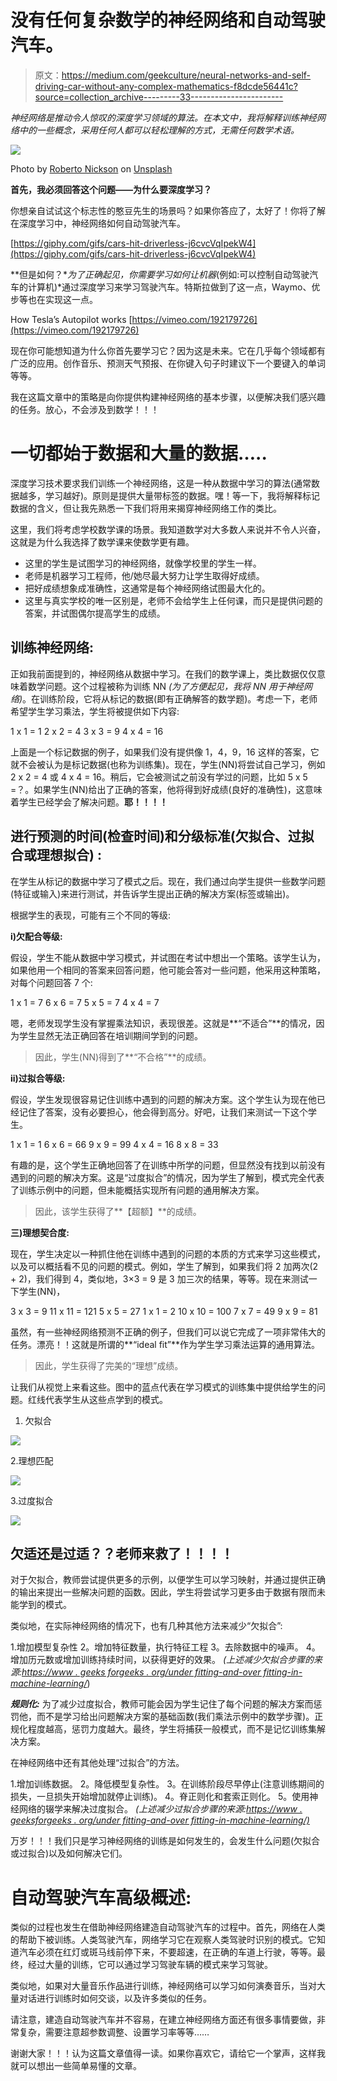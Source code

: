 # 没有任何复杂数学的神经网络和自动驾驶汽车。

> 原文：<https://medium.com/geekculture/neural-networks-and-self-driving-car-without-any-complex-mathematics-f8dcde56441c?source=collection_archive---------33----------------------->

*神经网络是推动令人惊叹的深度学习领域的算法。在本文中，我将解释训练神经网络中的一些概念，采用任何人都可以轻松理解的方式，无需任何数学术语。*

![](img/23776ccb1a164b2ab49f040f3117d638.png)

Photo by [Roberto Nickson](https://unsplash.com/@rpnickson?utm_source=medium&utm_medium=referral) on [Unsplash](https://unsplash.com?utm_source=medium&utm_medium=referral)

**首先，我必须回答这个问题——为什么要深度学习？**

你想亲自试试这个标志性的憨豆先生的场景吗？如果你答应了，太好了！你将了解在深度学习中，神经网络如何自动驾驶汽车。

[https://giphy.com/gifs/cars-hit-driverless-j6cvcVqIpekW4](https://giphy.com/gifs/cars-hit-driverless-j6cvcVqIpekW4)

**但是如何？**为了正确起见，你需要学习如何让机器*(例如:可以控制自动驾驶汽车的计算机)*通过深度学习来学习驾驶汽车。特斯拉做到了这一点，Waymo、优步等也在实现这一点。

How Tesla’s Autopilot works [https://vimeo.com/192179726](https://vimeo.com/192179726)

现在你可能想知道为什么你首先要学习它？因为这是未来。它在几乎每个领域都有广泛的应用。创作音乐、预测天气预报、在你键入句子时建议下一个要键入的单词等等。

我在这篇文章中的策略是向你提供构建神经网络的基本步骤，以便解决我们感兴趣的任务。放心，不会涉及到数学！！！

# **一切都始于数据和大量的数据…..**

深度学习技术要求我们训练一个神经网络，这是一种从数据中学习的算法(通常数据越多，学习越好)。原则是提供大量带标签的数据。嘿！等一下，我将解释标记数据的含义，但让我先熟悉一下我们将用来揭穿神经网络工作的类比。

这里，我们将考虑学校数学课的场景。我知道数学对大多数人来说并不令人兴奋，这就是为什么我选择了数学课来使数学更有趣。

*   这里的学生是试图学习的神经网络，就像学校里的学生一样。
*   老师是机器学习工程师，他/她尽最大努力让学生取得好成绩。
*   把好成绩想象成准确性，这通常是每个神经网络试图最大化的。
*   这里与真实学校的唯一区别是，老师不会给学生上任何课，而只是提供问题的答案，并试图偶尔提高学生的成绩。

## **训练神经网络:**

正如我前面提到的，神经网络从数据中学习。在我们的数学课上，类比数据仅仅意味着数学问题。这个过程被称为训练 NN *(为了方便起见，我将 NN 用于神经网络)*。在训练阶段，它将从标记的数据(即有正确解答的数学题)。考虑一下，老师希望学生学习乘法，学生将被提供如下内容:

1 x 1 = 1
2 x 2 = 4
3 x 3 = 9
4 x 4 = 16

上面是一个标记数据的例子，如果我们没有提供像 1，4，9，16 这样的答案，它就不会被认为是标记数据(也称为训练集)。现在，学生(NN)将尝试自己学习，例如 2 x 2 = 4 或 4 x 4 = 16。稍后，它会被测试之前没有学过的问题，比如 5 x 5 =？。如果学生(NN)给出了正确的答案，他将得到好成绩(良好的准确性)，这意味着学生已经学会了解决问题。**耶！！！！**

## 进行预测的时间(检查时间)和分级标准(欠拟合、过拟合或理想拟合) :

在学生从标记的数据中学习了模式之后。现在，我们通过向学生提供一些数学问题(特征或输入)来进行测试，并告诉学生提出正确的解决方案(标签或输出)。

根据学生的表现，可能有三个不同的等级:

**i)欠配合等级:**

假设，学生不能从数据中学习模式，并试图在考试中想出一个策略。该学生认为，如果他用一个相同的答案来回答问题，他可能会答对一些问题，他采用这种策略，对每个问题回答 7 个:

1 x 1 = 7
6 x 6 = 7
5 x 5 = 7
4 x 4 = 7

嗯，老师发现学生没有掌握乘法知识，表现很差。这就是**“不适合”**的情况，因为学生显然无法正确回答在培训期间学到的问题。

> 因此，学生(NN)得到了**“不合格”**的成绩。

**ii)过拟合等级:**

假设，学生发现很容易记住训练中遇到的问题的解决方案。这个学生认为现在他已经记住了答案，没有必要担心，他会得到高分。好吧，让我们来测试一下这个学生。

1 x 1 = 1
6 x 6 = 66
9 x 9 = 99
4 x 4 = 16
8 x 8 = 33

有趣的是，这个学生正确地回答了在训练中所学的问题，但显然没有找到以前没有遇到的问题的解决方案。这是“过度拟合”的情况，因为学生了解到，模式完全代表了训练示例中的问题，但未能概括实现所有问题的通用解决方案。

> 因此，该学生获得了**【超额】**的成绩。

**三)理想契合度:**

现在，学生决定以一种抓住他在训练中遇到的问题的本质的方式来学习这些模式，以及可以概括看不见的问题的模式。例如，学生了解到，如果我们将 2 加两次(2 + 2)，我们得到 4，类似地，3×3 = 9 是 3 加三次的结果，等等。现在来测试一下学生(NN)，

3 x 3 = 9
11 x 11 = 121
5 x 5 = 27
1 x 1 = 2
10 x 10 = 100
7 x 7 = 49
9 x 9 = 81

虽然，有一些神经网络预测不正确的例子，但我们可以说它完成了一项非常伟大的任务。漂亮！！这就是所谓的**“ideal fit”**作为学生学习乘法运算的通用算法。

> 因此，学生获得了完美的“理想”成绩。

让我们从视觉上来看这些。图中的蓝点代表在学习模式的训练集中提供给学生的问题。红线代表学生从这些点学到的模式。

1.  欠拟合

![](img/17d80f867f900bbeda6ab4633121d728.png)

2.理想匹配

![](img/a85874eaacc61e8e67466f789c500aad.png)

3.过度拟合

![](img/a119878d95ec71d9ceee1c7e086debc7.png)

## 欠适还是过适？？老师来救了！！！！

对于欠拟合，教师尝试提供更多的示例，以便学生可以学习映射，并通过提供正确的输出来提出一些解决问题的函数。因此，学生将尝试学习更多由于数据有限而未能学到的模式。

类似地，在实际神经网络的情况下，也有几种其他方法来减少“欠拟合”:

1.增加模型复杂性
2。增加特征数量，执行特征工程
3。去除数据中的噪声。
4。增加历元数或增加训练持续时间，以获得更好的效果。
*(上述减少欠拟合步骤的来源:*[*https://www . geeks forgeeks . org/under fitting-and-over fitting-in-machine-learning/*](https://www.geeksforgeeks.org/underfitting-and-overfitting-in-machine-learning/))

***规则化:*** 为了减少过度拟合，教师可能会因为学生记住了每个问题的解决方案而惩罚他，而不是学习给出问题解决方案的基础函数(我们乘法示例中的数学步骤)。正规化程度越高，惩罚力度越大。最终，学生将捕获一般模式，而不是记忆训练集解决方案。

在神经网络中还有其他处理“过拟合”的方法。

1.增加训练数据。
2。降低模型复杂性。
3。在训练阶段尽早停止(注意训练期间的损失，一旦损失开始增加就停止训练)。
4。脊正则化和套索正则化。
5。使用神经网络的辍学来解决过度拟合。
*(上述减少过拟合步骤的来源:*[*https://www . geeksforgeeks . org/under fitting-and-over fitting-in-machine-learning/)*](https://www.geeksforgeeks.org/underfitting-and-overfitting-in-machine-learning/)

万岁！！！我们只是学习神经网络的训练是如何发生的，会发生什么问题(欠拟合或过拟合)以及如何解决它们。

# 自动驾驶汽车高级概述:

类似的过程也发生在借助神经网络建造自动驾驶汽车的过程中。首先，网络在人类的帮助下被训练。人类驾驶汽车，网络学习它在观察人类驾驶时识别的模式。它知道汽车必须在红灯或斑马线前停下来，不要超速，在正确的车道上行驶，等等。最终，经过大量的训练，它可以通过学习驾驶车辆的模式来学习驾驶。

类似地，如果对大量音乐作品进行训练，神经网络可以学习如何演奏音乐，当对大量对话进行训练时如何交谈，以及许多类似的任务。

请注意，建造自动驾驶汽车并不容易，在建立神经网络方面还有很多事情要做，非常复杂，需要注意超参数调整、设置学习率等等……

谢谢大家！！！认为这篇文章值得一读。如果你喜欢它，请给它一个掌声，这样我就可以想出一些简单易懂的文章。